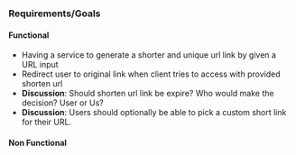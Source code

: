 ### Requirements/Goals
#### Functional
- Having a service to generate a shorter and unique url link by given a URL input
- Redirect user to original link when client tries to access with provided shorten url
- **Discussion**: Should shorten url link be expire? Who would make the decision? User or Us?
- **Discussion**: Users should optionally be able to pick a custom short link for their URL.
#### Non Functional
<!--stackedit_data:
eyJoaXN0b3J5IjpbLTY3ODEzODY3NywtMjA4ODc0NjYxMl19
-->